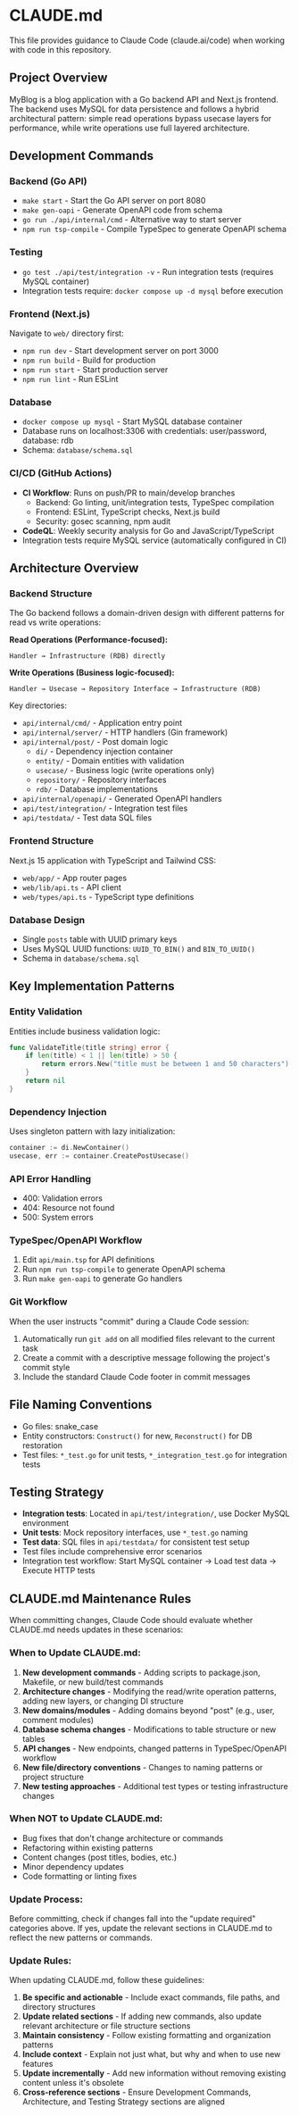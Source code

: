 # CLAUDE.md

This file provides guidance to Claude Code (claude.ai/code) when working with code in this repository.

## Project Overview

MyBlog is a blog application with a Go backend API and Next.js frontend. The backend uses MySQL for data persistence and follows a hybrid architectural pattern: simple read operations bypass usecase layers for performance, while write operations use full layered architecture.

## Development Commands

### Backend (Go API)
- `make start` - Start the Go API server on port 8080
- `make gen-oapi` - Generate OpenAPI code from schema
- `go run ./api/internal/cmd` - Alternative way to start server
- `npm run tsp-compile` - Compile TypeSpec to generate OpenAPI schema

### Testing
- `go test ./api/test/integration -v` - Run integration tests (requires MySQL container)
- Integration tests require: `docker compose up -d mysql` before execution

### Frontend (Next.js)
Navigate to `web/` directory first:
- `npm run dev` - Start development server on port 3000
- `npm run build` - Build for production
- `npm run start` - Start production server
- `npm run lint` - Run ESLint

### Database
- `docker compose up mysql` - Start MySQL database container
- Database runs on localhost:3306 with credentials: user/password, database: rdb
- Schema: `database/schema.sql`

### CI/CD (GitHub Actions)
- **CI Workflow**: Runs on push/PR to main/develop branches
  - Backend: Go linting, unit/integration tests, TypeSpec compilation
  - Frontend: ESLint, TypeScript checks, Next.js build
  - Security: gosec scanning, npm audit
- **CodeQL**: Weekly security analysis for Go and JavaScript/TypeScript
- Integration tests require MySQL service (automatically configured in CI)

## Architecture Overview

### Backend Structure
The Go backend follows a domain-driven design with different patterns for read vs write operations:

**Read Operations (Performance-focused):**
```
Handler → Infrastructure (RDB) directly
```

**Write Operations (Business logic-focused):**
```
Handler → Usecase → Repository Interface → Infrastructure (RDB)
```

Key directories:
- `api/internal/cmd/` - Application entry point
- `api/internal/server/` - HTTP handlers (Gin framework)
- `api/internal/post/` - Post domain logic
  - `di/` - Dependency injection container
  - `entity/` - Domain entities with validation
  - `usecase/` - Business logic (write operations only)
  - `repository/` - Repository interfaces
  - `rdb/` - Database implementations
- `api/internal/openapi/` - Generated OpenAPI handlers
- `api/test/integration/` - Integration test files
- `api/testdata/` - Test data SQL files

### Frontend Structure
Next.js 15 application with TypeScript and Tailwind CSS:
- `web/app/` - App router pages
- `web/lib/api.ts` - API client
- `web/types/api.ts` - TypeScript type definitions

### Database Design
- Single `posts` table with UUID primary keys
- Uses MySQL UUID functions: `UUID_TO_BIN()` and `BIN_TO_UUID()`
- Schema in `database/schema.sql`

## Key Implementation Patterns

### Entity Validation
Entities include business validation logic:
```go
func ValidateTitle(title string) error {
    if len(title) < 1 || len(title) > 50 {
        return errors.New("title must be between 1 and 50 characters")
    }
    return nil
}
```

### Dependency Injection
Uses singleton pattern with lazy initialization:
```go
container := di.NewContainer()
usecase, err := container.CreatePostUsecase()
```

### API Error Handling
- 400: Validation errors
- 404: Resource not found  
- 500: System errors

### TypeSpec/OpenAPI Workflow
1. Edit `api/main.tsp` for API definitions
2. Run `npm run tsp-compile` to generate OpenAPI schema
3. Run `make gen-oapi` to generate Go handlers

### Git Workflow
When the user instructs "commit" during a Claude Code session:
1. Automatically run `git add` on all modified files relevant to the current task
2. Create a commit with a descriptive message following the project's commit style
3. Include the standard Claude Code footer in commit messages

## File Naming Conventions
- Go files: snake_case
- Entity constructors: `Construct()` for new, `Reconstruct()` for DB restoration
- Test files: `*_test.go` for unit tests, `*_integration_test.go` for integration tests

## Testing Strategy
- **Integration tests**: Located in `api/test/integration/`, use Docker MySQL environment
- **Unit tests**: Mock repository interfaces, use `*_test.go` naming
- **Test data**: SQL files in `api/testdata/` for consistent test setup
- Test files include comprehensive error scenarios
- Integration test workflow: Start MySQL container → Load test data → Execute HTTP tests

## CLAUDE.md Maintenance Rules

When committing changes, Claude Code should evaluate whether CLAUDE.md needs updates in these scenarios:

### When to Update CLAUDE.md:
1. **New development commands** - Adding scripts to package.json, Makefile, or new build/test commands
2. **Architecture changes** - Modifying the read/write operation patterns, adding new layers, or changing DI structure
3. **New domains/modules** - Adding domains beyond "post" (e.g., user, comment modules)
4. **Database schema changes** - Modifications to table structure or new tables
5. **API changes** - New endpoints, changed patterns in TypeSpec/OpenAPI workflow
6. **New file/directory conventions** - Changes to naming patterns or project structure
7. **New testing approaches** - Additional test types or testing infrastructure changes

### When NOT to Update CLAUDE.md:
- Bug fixes that don't change architecture or commands
- Refactoring within existing patterns
- Content changes (post titles, bodies, etc.)
- Minor dependency updates
- Code formatting or linting fixes

### Update Process:
Before committing, check if changes fall into the "update required" categories above. If yes, update the relevant sections in CLAUDE.md to reflect the new patterns or commands.

### Update Rules:
When updating CLAUDE.md, follow these guidelines:
1. **Be specific and actionable** - Include exact commands, file paths, and directory structures
2. **Update related sections** - If adding new commands, also update relevant architecture or file structure sections
3. **Maintain consistency** - Follow existing formatting and organization patterns
4. **Include context** - Explain not just what, but why and when to use new features
5. **Update incrementally** - Add new information without removing existing content unless it's obsolete
6. **Cross-reference sections** - Ensure Development Commands, Architecture, and Testing Strategy sections are aligned